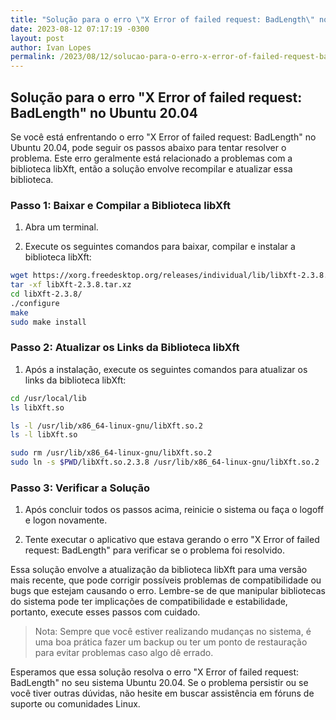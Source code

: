 ```yaml
---
title: "Solução para o erro \"X Error of failed request: BadLength\" no Ubuntu 20.04"
date: 2023-08-12 07:17:19 -0300
layout: post
author: Ivan Lopes
permalink: /2023/08/12/solucao-para-o-erro-x-error-of-failed-request-badlength-no-ubuntu-20-04/
---
```



## Solução para o erro "X Error of failed request: BadLength" no Ubuntu 20.04

Se você está enfrentando o erro "X Error of failed request: BadLength" no Ubuntu 20.04, pode seguir os passos abaixo para tentar resolver o problema. Este erro geralmente está relacionado a problemas com a biblioteca libXft, então a solução envolve recompilar e atualizar essa biblioteca.

### Passo 1: Baixar e Compilar a Biblioteca libXft

1. Abra um terminal.

2. Execute os seguintes comandos para baixar, compilar e instalar a biblioteca libXft:

```bash
wget https://xorg.freedesktop.org/releases/individual/lib/libXft-2.3.8.tar.xz
tar -xf libXft-2.3.8.tar.xz
cd libXft-2.3.8/
./configure
make
sudo make install
```

### Passo 2: Atualizar os Links da Biblioteca libXft

1. Após a instalação, execute os seguintes comandos para atualizar os links da biblioteca libXft:

```bash
cd /usr/local/lib
ls libXft.so

ls -l /usr/lib/x86_64-linux-gnu/libXft.so.2
ls -l libXft.so

sudo rm /usr/lib/x86_64-linux-gnu/libXft.so.2
sudo ln -s $PWD/libXft.so.2.3.8 /usr/lib/x86_64-linux-gnu/libXft.so.2
```

### Passo 3: Verificar a Solução

1. Após concluir todos os passos acima, reinicie o sistema ou faça o logoff e logon novamente.

2. Tente executar o aplicativo que estava gerando o erro "X Error of failed request: BadLength" para verificar se o problema foi resolvido.

Essa solução envolve a atualização da biblioteca libXft para uma versão mais recente, que pode corrigir possíveis problemas de compatibilidade ou bugs que estejam causando o erro. Lembre-se de que manipular bibliotecas do sistema pode ter implicações de compatibilidade e estabilidade, portanto, execute esses passos com cuidado.

> Nota: Sempre que você estiver realizando mudanças no sistema, é uma boa prática fazer um backup ou ter um ponto de restauração para evitar problemas caso algo dê errado.

Esperamos que essa solução resolva o erro "X Error of failed request: BadLength" no seu sistema Ubuntu 20.04. Se o problema persistir ou se você tiver outras dúvidas, não hesite em buscar assistência em fóruns de suporte ou comunidades Linux.
